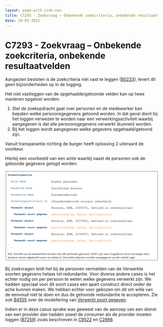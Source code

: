 ```yaml
---
layout: page-with-side-nav
title: C7293 - Zoekvraag – Onbekende zoekcriteria, onbekende resultaatvelden
date: 28-03-2022
---
```


# C7293 - Zoekvraag – Onbekende zoekcriteria, onbekende resultaatvelden

Aangezien besloten is de zoekcriteria niet vast te leggen ([B0233](./0233.md)), levert dit geen bijzonderheden op in de logging.

Het niet vastleggen van de opgehaalde/getoonde velden kan op twee manieren opgelost worden:
1.	Stel de zoekopdracht gaat over personen en de medewerker kan bepalen welke persoonsgegevens getoond worden. In dat geval dient bij het loggen verwezen te worden naar een verwerkingsactiviteit waarbij aangegeven is dat alle persoonsgegevens verwerkt (kunnen) worden.
2.	Bij het loggen wordt aangegeven welke gegevens opgehaald/getoond zijn.

Vanuit transparantie richting de burger heeft oplossing 2 uiteraard de voorkeur.

Hierbij een voorbeeld van een actie waarbij naast de personen ook de getoonde gegevens gelogd worden:

<img src="./assets/7293_1.png" alt="" width="700"/>

Bij zoekvragen leidt het bij de personen vermelden van de Verwerkte soorten gegevens helaas tot redundantie. Voor diverse andere cases is het echter nodig om per persoon te weten welke gegevens verwerkt zijn. We hadden speciaal voor dit soort cases een apart construct direct onder de actie kunnen maken. We hebben echter voor gekozen om dit om wille van de eenvoud niet te doen en dus de getoonde redundantie te accepteren. Zie ook [B4555](./4555.md) over de modellering van [Verwerkt soort gegeven](../../../gegevenswoordenboek/objecttypen/Verwerkt_soort_gegeven.md).

Indien er in deze casus sprake was geweest van de aanroep van een dienst van een provider dan hadden zowel de consumer als de provider moeten loggen ([B7259](./7259.md)) zoals beschreven in [C9522](./9522.md) en [C2866](./2866.md).

